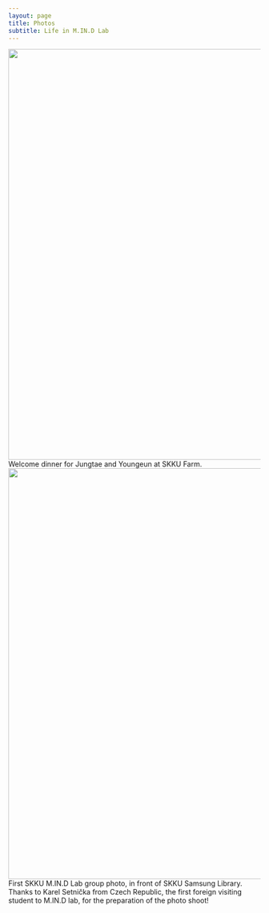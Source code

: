 ```yaml
---
layout: page
title: Photos
subtitle: Life in M.IN.D Lab
---
```



<img src="https://raw.githubusercontent.com/mindlab-skku/mindlab-skku.github.io/master/img/180305_newcomer_welcome_dinner_mokjang.jpeg" width="820" align="center"/> Welcome dinner for Jungtae and Youngeun at SKKU Farm.
<img src="https://raw.githubusercontent.com/mindlab-skku/mindlab-skku.github.io/master/img/group_photo.jpg" width="820" align="center"/>
First SKKU M.IN.D Lab group photo, in front of SKKU Samsung Library. Thanks to Karel Setnička from Czech Republic, the first foreign visiting student to M.IN.D lab, for the preparation of the photo shoot!
